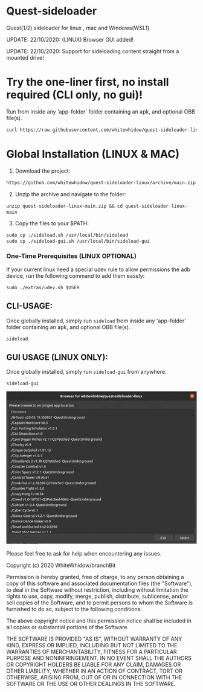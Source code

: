 # Quest-sideloader
Quest(1/2) sideloader for linux , mac and Windows(WSL1).


UPDATE: 22/10/2020: (LINUX) Browser GUI added!

UPDATE: 22/10/2020: Support for sideloading content straight from a mounted drive!

# Try the one-liner first, no install required (CLI only, no gui)!
Run from inside any 'app-folder' folder containing an apk, and optional OBB file(s).
```bash
curl https://raw.githubusercontent.com/whitewhidow/quest-sideloader-linux/main/sideload.sh > sideload.sh && chmod +x ./sideload.sh && sudo ./sideload.sh
```
<!--
Last stable build for one-liner: 
```bash
curl https://raw.githubusercontent.com/whitewhidow/quest-sideloader-linux/v2.2/sideload.sh > sideload.sh && chmod +x ./sideload.sh && sudo ./sideload.sh
```

<!-- ![example](https://i.imgur.com/cC70UUC.png) -->

# Global Installation (LINUX & MAC)
1. Download the project:
<!--
Last stable build: 
```bash
https://github.com/whitewhidow/quest-sideloader-linux/archive/v2.2.zip
```

Most recent build: 
-->

```bash
https://github.com/whitewhidow/quest-sideloader-linux/archive/main.zip
```
2. Unzip the archive and navigate to the folder:
```
unzip quest-sideloader-linux-main.zip && cd quest-sideloader-linux-main
```
3. Copy the files to your $PATH: 
```
sudo cp ./sideload.sh /usr/local/bin/sideload
sudo cp ./sideload-gui.sh /usr/local/bin/sideload-gui
```

### One-Time Prerequisites (LINUX OPTIONAL)

If your current linux need a special udev rule to allow permissions the adb device, run the following command to add them easely:
```
sudo ./extras/udev.sh $USER
```
   
   
## CLI-USAGE:
Once globally installed, simply run `sideload` from inside any 'app-folder' folder containing an apk, and optional OBB file(s).
```
sideload
```
<!-- ![](extras/example.gif) -->

## GUI USAGE (LINUX ONLY):
Once globally installed, simply run `sideload-gui` from anywhere.
```
sideload-gui
```
![](extras/gui-example.gif)







Please feel free to ask for help when encountering any issues.


 Copyright (c) 2020 WhiteWhidow/branchBit

 Permission is hereby granted, free of charge, to any person
 obtaining a copy of this software and associated documentation
 files (the "Software"), to deal in the Software without
 restriction, including without limitation the rights to use,
 copy, modify, merge, publish, distribute, sublicense, and/or sell
 copies of the Software, and to permit persons to whom the
 Software is furnished to do so, subject to the following
 conditions:

 The above copyright notice and this permission notice shall be
 included in all copies or substantial portions of the Software.

 THE SOFTWARE IS PROVIDED "AS IS", WITHOUT WARRANTY OF ANY KIND,
 EXPRESS OR IMPLIED, INCLUDING BUT NOT LIMITED TO THE WARRANTIES
 OF MERCHANTABILITY, FITNESS FOR A PARTICULAR PURPOSE AND
 NONINFRINGEMENT. IN NO EVENT SHALL THE AUTHORS OR COPYRIGHT
 HOLDERS BE LIABLE FOR ANY CLAIM, DAMAGES OR OTHER LIABILITY,
 WHETHER IN AN ACTION OF CONTRACT, TORT OR OTHERWISE, ARISING
 FROM, OUT OF OR IN CONNECTION WITH THE SOFTWARE OR THE USE OR
 OTHER DEALINGS IN THE SOFTWARE.
